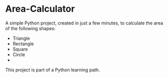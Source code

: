 # Area-Calculator
A simple Python project, created in just a few minutes, to calculate the area of the following shapes:
- Triangle
- Rectangle
- Square
- Circle
- 
This project is part of a Python learning path.
